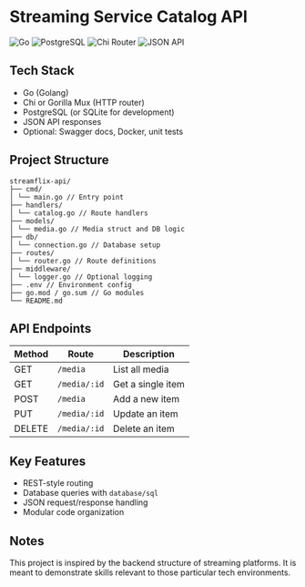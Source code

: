 # Streaming Service Catalog API

![Go](https://img.shields.io/badge/Go-00ADD8?style=flat&logo=go&logoColor=white)
![PostgreSQL](https://img.shields.io/badge/PostgreSQL-336791?style=flat&logo=postgresql&logoColor=white)
![Chi Router](https://img.shields.io/badge/Chi%20Router-4B3263?style=flat&logo=go&logoColor=white)
![JSON API](https://img.shields.io/badge/JSON-000000?style=flat&logo=json&logoColor=white)


## Tech Stack

- Go (Golang)
- Chi or Gorilla Mux (HTTP router)
- PostgreSQL (or SQLite for development)
- JSON API responses
- Optional: Swagger docs, Docker, unit tests

## Project Structure
```
streamflix-api/
├── cmd/
│ └── main.go // Entry point
├── handlers/
│ └── catalog.go // Route handlers
├── models/
│ └── media.go // Media struct and DB logic
├── db/
│ └── connection.go // Database setup
├── routes/
│ └── router.go // Route definitions
├── middleware/
│ └── logger.go // Optional logging
├── .env // Environment config
├── go.mod / go.sum // Go modules
└── README.md
```


## API Endpoints

| Method | Route          | Description           |
|--------|----------------|-----------------------|
| GET    | `/media`       | List all media        |
| GET    | `/media/:id`   | Get a single item     |
| POST   | `/media`       | Add a new item        |
| PUT    | `/media/:id`   | Update an item        |
| DELETE | `/media/:id`   | Delete an item        |

## Key Features

- REST-style routing
- Database queries with `database/sql`
- JSON request/response handling
- Modular code organization

## Notes

This project is inspired by the backend structure of streaming platforms. It is meant to demonstrate skills relevant to those particular tech environments.

